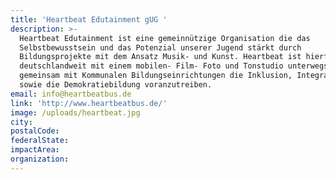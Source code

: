 ```yaml
---
title: 'Heartbeat Edutainment gUG '
description: >-
  Heartbeat Edutainment ist eine gemeinnützige Organisation die das
  Selbstbewusstsein und das Potenzial unserer Jugend stärkt durch
  Bildungsprojekte mit dem Ansatz Musik- und Kunst. Heartbeat ist hierfür
  deutschlandweit mit einem mobilen- Film- Foto und Tonstudio unterwegs um
  gemeinsam mit Kommunalen Bildungseinrichtungen die Inklusion, Integration
  sowie die Demokratiebildung voranzutreiben.
email: info@heartbeatbus.de
link: 'http://www.heartbeatbus.de/'
image: /uploads/heartbeat.jpg
city:
postalCode:
federalState:
impactArea:
organization:
---
```


